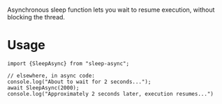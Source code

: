 #

Asynchronous sleep function lets you wait to resume execution, without blocking the thread.

# Usage

```
import {SleepAsync} from "sleep-async";

// elsewhere, in async code:
console.log("About to wait for 2 seconds...");
await SleepAsync(2000);
console.log("Approximately 2 seconds later, execution resumes...")

```